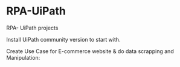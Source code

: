 # RPA-UiPath
RPA- UiPath projects

Install UiPath community version to start with.

Create Use Case for E-commerce website & do data scrapping and Manipulation:
